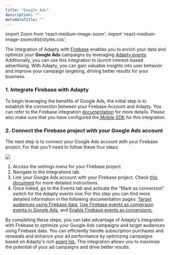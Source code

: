 ```yaml
---
title: "Google Ads"
description: ""
metadataTitle: ""
---
```


import Zoom from 'react-medium-image-zoom';
import 'react-medium-image-zoom/dist/styles.css';

The integration of Adapty with [Firebase](firebase-and-google-analytics) enables you to enrich your data and optimize your **Google Ads** campaigns by leveraging [Adapty events](events). Additionally, you can use this integration to launch interest-based advertising. With Adapty, you can gain valuable insights into user behavior and improve your campaign targeting, driving better results for your business.

### 1. Integrate Firebase with Adapty

 To begin leveraging the benefits of Google Ads, the initial step is to establish the connection between your Firebase Account and Adapty. You can refer to the Firebase integration [documentation](firebase-and-google-analytics) for more details. Please also make sure that you have configured the[ Mobile SDK](firebase-and-google-analytics#sdk-configuration) for this integration. 

### 2. Connect the Firebase project with your Google Ads account

The next step is to connect your Google Ads account with your Firebase project. For that you'll need to follow these four steps:


<Zoom>
  <img src={require('./img/458e843-07c949af-d174-461d-b3d8-e9825b6b1896.jpg').default}
  style={{
    border: 'none', /* border width and color */
    width: '700px', /* image width */
    display: 'block', /* for alignment */
    margin: '0 auto' /* center alignment */
  }}
/>
</Zoom>





1. Access the settings menu for your Firebase project.
2. Navigate to the Integrations tab.
3. Link your Google Ads account with your Firebase project. Check [this document](https://support.google.com/firebase/answer/6383833#zippy=%2Cin-this-article) for more detailed instructions.
4. Once linked, go to the Events tab and activate the "Mark as conversion" switch for the Adapty events row. For this step you can find  more detailed information  in the following documentation pages: [Target audiences using Firebase data](https://support.google.com/google-ads/answer/6398643), [Use Firebase events as conversion events in Google Ads](https://support.google.com/google-ads/answer/6366292), and [Enable Firebase events as conversions.](https://support.google.com/firebase/answer/6317522#enable&zippy=%2Cin-this-article)

By completing these steps, you can take advantage of Adapty's integration with Firebase to optimize your Google Ads campaigns and target audiences using Firebase data. You can efficiently handle subscription purchases and renewals and enhance your ad performance by optimizing campaigns based on Adapty's rich [event list.](events) This integration allows you to maximize the potential of your ad campaigns and drive better results.
